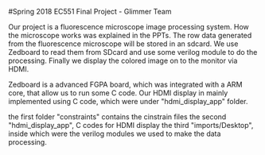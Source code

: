 #Spring 2018 EC551 Final Project - Glimmer Team

Our project is a fluorescence microscope image processing system. How the microscope works was explained in the PPTs. 
The row data generated from the fluorescence microscope will be stored in an sdcard. 
We use Zedboard to read them from SDcard and use some verilog module to do the processing. 
Finally we display the colored image on to the monitor via HDMI.

Zedboard is a advanced FGPA board, which was integrated with a ARM core, that allow us to run some C code. 
Our HDMI display in mainly implemented using C code, which were under "hdmi_display_app" folder.

the first folder "constraints" contains the cinstrain files 
the second "hdmi_display_app", C codes for HDMI display 
the third "imports/Desktop", inside which were the verilog modules we used to make the data processing.
